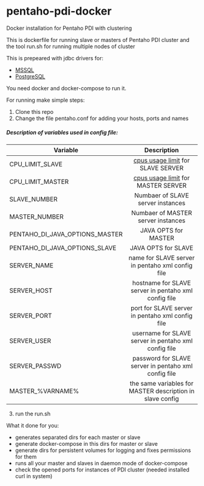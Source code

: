 # pentaho-pdi-docker
Docker installation for Pentaho PDI with clustering

This is dockerfile for running slave or masters of Pentaho PDI cluster and the tool run.sh for running multiple nodes of cluster

This is prepeared with jdbc drivers for:
- [MSSQL](https://www.microsoft.com/en-us/download/details.aspx?id=57782)
- [PostgreSQL](https://jdbc.postgresql.org/download/postgresql-42.2.5..jar)


You need docker and docker-compose to run it.

For running make simple steps:

1. Clone this repo
2. Change the file pentaho.conf for adding your hosts, ports and names

##### Description of variables used in config file:

| Variable      | Description   | 
| ------------- |:-------------:|
| CPU_LIMIT_SLAVE |[cpus usage limit](https://docs.docker.com/engine/reference/run/#cpu-period-constraint) for SLAVE SERVER|
| CPU_LIMIT_MASTER     | [cpus usage limit](https://docs.docker.com/engine/reference/run/#cpu-period-constraint) for MASTER SERVER|  
| SLAVE_NUMBER | Numbaer of SLAVE server instances |
| MASTER_NUMBER  |  Numbaer of MASTER server instances |
|  PENTAHO_DI_JAVA_OPTIONS_MASTER |  JAVA OPTS for MASTER |
|  PENTAHO_DI_JAVA_OPTIONS_SLAVE |  JAVA OPTS for SLAVE  |
| SERVER_NAME  | name for SLAVE server in pentaho xml config file  |
| SERVER_HOST  | hostname  for SLAVE server in pentaho xml config file  |
| SERVER_PORT | port  for SLAVE server in pentaho xml config file |
| SERVER_USER  | username for SLAVE server in pentaho xml config file |
| SERVER_PASSWD  | password  for SLAVE server in pentaho xml config file |
|  MASTER_%VARNAME% |  the same variables for MASTER description in slave config |


3. run the run.sh

What it done for you:

 - generates separated dirs for each master or slave
 - generate docker-compose in this dirs for master or slave
 - generate dirs for persistent volumes for logging and fixes permissions for them
 - runs all your master and slaves in daemon mode of docker-compose
 - check the opened ports for instances of PDI cluster (needed installed curl in system)




